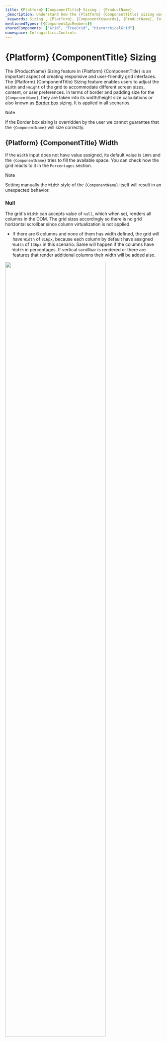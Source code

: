 ```yaml
---
title: {Platform} {ComponentTitle} Sizing - {ProductName}
_description: Understand how the {Platform} {ComponentTitle} sizing works and learn how to use the width and height in order to accommodate the different scenarios that users can have.
_keywords: Sizing , {Platform}, {ComponentKeywords}, {ProductName}, Infragistics
mentionedTypes: [{ComponentApiMembers}]
sharedComponents: ["Grid", "TreeGrid", "HierarchicalGrid"]
namespace: Infragistics.Controls
---
```


# {Platform} {ComponentTitle} Sizing

The {ProductName} Sizing feature in {Platform} {ComponentTitle} is an important aspect of creating responsive and user-friendly grid interfaces. The {Platform} {ComponentTitle} Sizing feature enables users to adjust the `Width` and `Height` of the grid to accommodate different screen sizes, content, or user preferences. In terms of border and padding size for the `{ComponentName}`, they are taken into its width/height size calculations or also known as [Border box](https://developer.mozilla.org/en-US/docs/Web/CSS/box-sizing) sizing. It is applied in all scenarios.

> [!Note]
> If the Border box sizing is overridden by the user we cannot guarantee that the `{ComponentName}` will size correctly.

## {Platform} {ComponentTitle} Width

If the `Width` input does not have value assigned, its default value is `100%` and the `{ComponentName}` tries to fill the available space. You can check how the grid reacts to it in the `Percentages` section.

> [!Note]
> Setting manually the `Width` style of the `{ComponentName}` itself will result in an unexpected behavior.

### Null

The grid's `Width` can accepts value of `null`, which when set, renders all columns in the DOM. The grid sizes accordingly so there is no grid horizontal scrollbar since column virtualization is not applied.

* If there are 6 columns and none of them has width defined, the grid will have `Width` of `816px`, because each column by default have assigned `Width` of `136px` in this scenario. Same will happen if the columns have `Width` in percentages. If vertical scrollbar is rendered or there are features that render additional columns their width will be added also.

<img src="../../../images/grid_sizing/columns-default-gridWidth-null-v2.jpg" style="width: 80%"/>

* If there are 6 columns with column width set to `200px` they will fit in our window and all will be visible:

<img src="../../../images/grid_sizing/width-null-no-scroll-v2.jpg" style="width: 80%"/>


* If there are more columns or ones with bigger width that go out of the browser's view, they will all still render. Let's have the same amount of columns but each with column width of `300px`. Since they don't all fit in the browser view area, it will create a scrollbar natively. The next example displays this exact scenario:

<img src="../../../images/grid_sizing/width-null-scroll-v2.jpg" style="width: 80%"/>

* If the grid has a parent element of any sort and it doesn't have any overflow set, it will still render all columns visible. Otherwise if the parent element has overflow `auto` or `scroll`, a scrollbar for that parent element will be rendered natively. The parent has bigger height for easier visualization in the following example.

<img src="../../../images/grid_sizing/width-null-parent-scroll-v2.jpg" style="width: 80%"/>

> [!Note]
> Due to this behavior, if the grid data contains too many columns, it might have significant impact on the browser performance, since all columns would be rendered without virtualization.

### Pixels

When the `{ComponentName}` has its `Width` input is set to pixels it will set the whole grid size to that value and it will be static. It will not react to any browser resizing or changes in the DOM, although this is not the case for the grid content:

* When width is set in pixels in order for the grid to render horizontal scrollbar, its content width needs to exceed the specified grid `Width`. Let's, for example, have the combined width of the columns exceed `1200px`. In this case a horizontal scrollbar will be rendered.

<img src="../../../images/grid_sizing/width-cols-scrollbar-v2.jpg" style="width: 80%"/>

* For scenarios where the grid has a parent element, it depends on the parent styling if it will render scrollbar or not. Everything else related to the grid itself is still retained. If the parent element width is smaller than the grid's width and has overflow style set to `auto` or `scroll`, it will render scrollbar natively. For example, if the parent has `width` set to `1000px` and the `{ComponentName}` `width` is still `1200px`, it will look similar to the following illustrations:

<img src="../../../images/grid_sizing/width-cols-scroll-parent-noscroll-v2.jpg" style="width: 80%"/>
<img src="../../../images/grid_sizing/width-cols-scroll-parent-scroll-v2.jpg" style="width: 80%"/>


### Percentages

When the `Width` of the `{ComponentName}` is set to percentages it will size the grid according to the parent element's width. If the parent element does not have width specified the `{ComponentName}` will size relative to the browser window.

* For example, if we set the grid `Width` input to `100%` and there is no parent element it will fill 100% of the available width of the browser window. If it is resized the grid will resize as well accordingly.

<img src="../../../images/grid_sizing/width-percent-100p-v2.jpg" style="width: 80%"/>

* If we set grid's width to `100%` and there is a parent element that has specific width of `1200px`, this will mean that the grid will size relative to that element and his final width will be `1200px`.

<img src="../../../images/grid_sizing/width-percent-parent-100p-v2.jpg" style="width: 80%"/>

* If we have a parent element with `Width` of `1000px` and have the grid's `Width` set to `150%`, the calculated grid width will be `1500px`. In this case the grid will still render fully visible but if we set ```overflow: auto``` of the parent, that parent will render scrollbar on its own.

<img src="../../../images/grid_sizing/width-percent-150p-parent-noscroll-v2.jpg" style="width: 80%"/>
<img src="../../../images/grid_sizing/width-percent-150p-parent-scroll-v2.jpg" style="width: 80%"/>

## {Platform} {ComponentTitle} Height

By default if no height is defined for the `{ComponentName}`, it will be set to `100%`. You can check how the grid reacts depending on the DOM structure in the `Percentages` section.

> [!Note]
> Setting manually the `Height` style of the `{ComponentName}` itself will result in an unexpected behavior.

### Null

The `{ComponentName}` `Height` input can accept `null` value, which when set, displays all rows with no scrollbar no matter how many they are. In this case, there is no vertical virtualization since the grid renders all rows anyway.

* If we have data with 14 rows in this case the grid will render all 14 of them and size the grid so all are visible without any empty space inside the grid.

<img src="../../../images/grid_sizing/height-null-14rows-v2.jpg" style="width: 80%"/>

* If we have 24 rows instead, the grid will still render all rows but since they are too many, they exceed the browser boundaries. That's why the browser itself will render vertical scrollbar by default so the user can scroll down to the rest of the rows.

<img src="../../../images/grid_sizing/height-null-24rows-v2.jpg" style="width: 80%"/>

* If there is a parent element with defined `Height`, the grid will still render all rows and not be affected. Let's say the parent has `Height` of `650px`. If it has `overflow` set to `auto` or `scroll`, it will render a vertical scrollbar but the grid will still be unaffected:

<img src="../../../images/grid_sizing/height-null-24rows-parent-noscroll-v2.jpg" style="width: 80%"/>
<img src="../../../images/grid_sizing/height-null-24rows-parent-scroll-v2.jpg" style="width: 80%"/>

> [!Note]
> Due to this behavior, if the grid data contains too many rows, it might have significant impact on the browser performance, since all rows would be rendered without virtualization.

### Pixels

Setting the `{ComponentName}` `Height` in pixels is more straightforward since the grid will size to that specific size in all occasions similarly to how `Width` is set in pixels.

* If we set, for example, the height `500px` with 4 rows for our data the grid will sit to that size and since 4 rows are not enough to fill the visible area it is expected to have some empty area.

<img src="../../../images/grid_sizing/height-500px-4rows-v2.jpg" style="width: 80%"/>

* If the number of rows exceeds the visible area of the grid when `Height` is set to pixels a vertical scrollbar will be rendered. For example, a grid with `500px` height set and 14 rows will be rendered the following way:

<img src="../../../images/grid_sizing/height-500px-14rows-v2.jpg" style="width: 80%"/>

* If there is a parent element with `Height` defined, unless it has `overflow` set to `auto` or `scroll`, the grid will still be fully visible. Otherwise it will render a scrollbar.

<img src="../../../images/grid_sizing/height-700px-14rows-parent-noscroll-v2.jpg" style="width: 80%"/>
<img src="../../../images/grid_sizing/height-700px-14rows-parent-scroll-v2.jpg" style="width: 80%"/>


### Percentages

When the `Height` input is set to percentages, the `{ComponentName}` will size based on the parent element height. If the parent element has its `Height` set in pixels or percentages, the grid will size relative to the size of the parent.

When the parent element does not have defined height, the browser does not assign height to it initially and sizes it based on its children and their size. That is why there is no way for the grid to know what base height to use in order to apply percentage sizing based on it. For this reason, it will render a maximum of 10 rows and if they are more rows, a vertical scrollbar will be rendered. Otherwise, the grid will fit to number of rendered rows. We will look in this scenario in more detail in the next examples.

Let's have `Width` set to `1200px` and the parent element not having any size applied to it:

* If there are less than 10 rows the grid will try to fit all rows in the visible area without having an empty space between the last row and the bottom of the visible area. For example, let's have the grid data to consist of 7 rows. The grid will render all 7 rows without vertical scrollbar and without empty space inside the grid.

<img src="../../../images/grid_sizing/height-undefined-7rows-v2.jpg" style="width: 80%"/>

* If there are more than 10 rows a vertical scrollbar will be rendered for the rest of the rows and only 10 rows can be visible at any time. In the next example only the row number is increased to 14.

<img src="../../../images/grid_sizing/height-undefined-14rows-v2.jpg" style="width: 80%"/>

* If we set the parent element height to `800px` and the `{ComponentName}` to `100%` height this means that the grid will be sized to 100 percentages of `800px`.

<img src="../../../images/grid_sizing/height-percent-100-parent-800px-v2.jpg" style="width: 80%"/>

* If the `{ComponentName}` `Height` is set to a number bigger than `100%` and the parent element has height, for the parent to render scrollbar it again needs to have `overflow` set to `auto` or `scroll`. Otherwise the grid will be fully visibly and size relative to the parent size.

<img src="../../../images/grid_sizing/height-percent-130p-parent-noscroll-v2.jpg" style="width: 80%"/>
<img src="../../../images/grid_sizing/height-percent-130p-parent-scroll-v2.jpg" style="width: 80%"/>

* If we want the grid to be sized to `100%` from the browser window we would need to set both `body` and parent grid element heights to `100%`. In this case, the parent element can be sized and the grid will size accordingly if the browser is resized.

<img src="../../../images/grid_sizing/height-percent-100-parent-100-v2.jpg" style="width: 80%"/>


## {Platform} {ComponentTitle} Column Sizing

Depending on the grid size itself, the columns inside it can also be sized differently that could result in scenarios where the grid renders horizontal scrollbar or not.  Columns can have width set in pixels, percentages or autosized when nothing is set. We will take a deeper look regarding these scenarios in this section.

### Default

By default when a column doesn't have a specified width it will try to autosize, so that it fills if any empty space is available in the grid view area. Autosized columns have minimum width of `136px`, so if the area available is less than `136px` for that column, it will default to that size.

When the grid is resized in these scenarios, the column width is also updated to reflect the changes, so it fills any new empty space available.

* If a column does not have specified `Width` and the `{ComponentName}` has `Width` set to `null`, it will be sized to the minimum of `136px`. This means that for a grid with `Width` `null` and 6 columns that don't have width, each column will be sized to `136px`.

<img src="../../../images/grid_sizing/columns-default-gridWidth-null-v2.jpg" style="width: 80%"/>

* When there are multiple autosized columns they will divide the available space between each other equally. This means that if we have 6 columns and there is empty area of `1200px`, each will size to `200px`.

<img src="../../../images/grid_sizing/columns-default-all-row-selectors-v2.jpg" style="width: 80%"/>

* If there is available empty space, so that each autosized column will be less than `136px`, all autosized columns will default to `136px` and the grid will render horizontal scrollbar. In the next example let's have 12 autosized columns and the grid `Width` set to `1000px`.

<img src="../../../images/grid_sizing/columns-default-all-min-136px-v2.jpg" style="width: 80%"/>

* If a column does not have `Width` specified, but all other columns have either `Width` in pixels or percentages, that column will try to also fill the available space. For example, if we don't have width set to the first column and all other 5 have `Width` of `100px`, the first will fill the rest.

<img src="../../../images/grid_sizing/columns-default-first-rest-100px-v2.jpg" style="width: 80%"/>

* Same applies if multiple columns does not have `Width` specified, all will divide the available space between each other equally. In the next illustration the first column has `Width` set to `100px`.

<img src="../../../images/grid_sizing/columns-default-all-first-100px-v2.jpg" style="width: 80%"/>

> [!Note]
> Feature columns like Row Selector checkbox column and etc. fill additional space that is taken into account when autosizing columns.

### Pixels

When columns have set specific `Width` in pixels, they stick to that size, unless they are resized manually. Since the combined `Width` of the columns is static, it can be less than the `{ComponentName}` `Width` or exceed it.

* If the combined `width` of all columns is less than the `{ComponentName}` `Width`, there would be an empty are inside the grid that the columns wouldn't be able to fill. This is the expected behavior of the `{ComponentName}`. In the next example the columns have `150px` width.

<img src="../../../images/grid_sizing/columns-150px-empty-area-v2.jpg" style="width: 80%"/>

* If the combined `Width` of all columns is bigger than the actual `{ComponentName}` `Width`, a horizontal scrollbar will be rendered. In the next example each of the 6 columns have width of `300px` and grid has width of `1200px`, which means that the columns combined have excess of `600px` that goes out of bounds.

<img src="../../../images/grid_sizing/columns-150px-extra-area-v2.jpg" style="width: 80%"/>


### Percentages

When columns have set `Width` in percentages, their size is calculated relatively to the grid size. It is similar to how width in pixels works, but provides also responsiveness to the columns which means that when the grid is resized, the columns also will resize accordingly.

* If the combined width of all columns is less than `100%`, similarly to when in pixels, there could be an empty area of the grid that the columns do not cover.

<img src="../../../images/grid_sizing/columns-percent-less-100p-v2.jpg" style="width: 80%"/>

* If the combined width is exactly `100%`, the columns will fill all available space of the grid.

<img src="../../../images/grid_sizing/columns-percent-100p-v2.jpg" style="width: 80%"/>

* If the combined width exceeds `100%` in order for the user to be able to see the columns out of view, a horizontal scrollbar is rendered.

<img src="../../../images/grid_sizing/columns-percent-bigger-100p-v2.jpg" style="width: 80%"/>

* If columns are set in percentages and the grid `Width` is set to `null`, it would apply `Width` of `136px` to each column. That is because the columns cannot be sized relatively to the grid, since it doesn't have `Width` itself and relies on its content to be sized when its `Width` is `null`. In the following example all 6 columns have `Width` set to `50%`:

<img src="../../../images/grid_sizing/columns-percent-gridWidth-null-v2.jpg" style="width: 80%"/>

<!-- ComponentStart: HierarchicalGrid -->

## {Platform} {ComponentTitle} Child Sizing

Because the `{ComponentName}` usually contains children, they can also have their `Width` and `Height` specified, in order to accommodate different scenarios. Since the children are defined using `RowIsland` template, this means that all children in the same level and island will have the same `Width` and `Height` property applied to them.

### Width

The `Width` for the children does not behave much different than the `{ComponentName}` itself, since each child grid is instance of `{ComponentName}` as well.

The only difference is that the user cannot change the parent element of the child grid. That's why when the `Width` is set to percentages, the `100%` width allocated for the child is smaller than the parent grid `Width`. This is so that it is easier to distinguish when it is expanded. The following image displays the default child grid sizes, since it defaults to `100%` width.

<img src="../../../images/grid_sizing/hgrid-width-percentages-v2.jpg" style="width: 80%"/>

### Height

The `Height` of each child in the `{ComponentName}` behaves also similarly to the `Height` of the root level grid.

The difference is that for the child grid, when `Height` is set to percentages, it behaves as if the parent element has unset height. This means that in this scenario, the grid will render maximum of 10 rows. When the number of rows in the data is less than 10, the grid will size the view area to fit all the rows. If the data has more rows, a vertical scrollbar will be rendered and the view area will be sized to 10 rows height.

<img src="../../../images/grid_sizing/hgrid-height-percentages-v2.jpg" style="width: 80%"/>

<!-- ComponentEnd: HierarchicalGrid -->

## API References

* `{ComponentName}`
<!-- ComponentStart: Grid, HierarchicalGrid, PivotGrid -->
* `GridRow`
<!-- ComponentEnd: Grid, HierarchicalGrid, PivotGrid -->
<!-- ComponentStart: TreeGrid -->
* `TreeGridRow`
<!-- ComponentEnd: TreeGrid -->

## Additional Resources

<!-- ComponentStart:  Grid -->
* [Virtualization and Performance](virtualization.md)
<!-- ComponentEnd:  Grid -->

Our community is active and always welcoming to new ideas.

* [{ProductName} **Forums**]({ForumsLink})
* [{ProductName} **GitHub**]({GithubLink})
